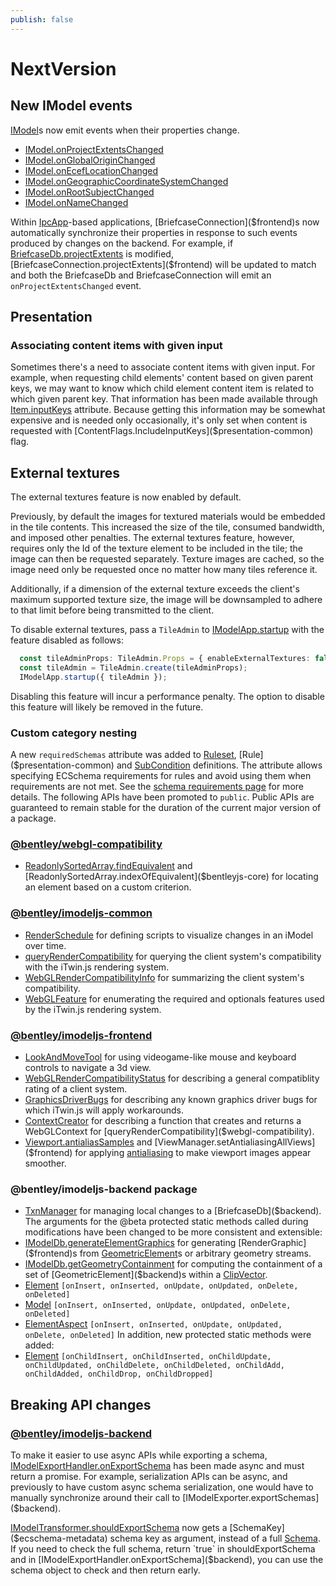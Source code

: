 ```yaml
---
publish: false
---
```

# NextVersion

## New IModel events

[IModel]($common)s now emit events when their properties change.

* [IModel.onProjectExtentsChanged]($common)
* [IModel.onGlobalOriginChanged]($common)
* [IModel.onEcefLocationChanged]($common)
* [IModel.onGeographicCoordinateSystemChanged]($common)
* [IModel.onRootSubjectChanged]($common)
* [IModel.onNameChanged]($common)

Within [IpcApp]($frontend)-based applications, [BriefcaseConnection]($frontend)s now automatically synchronize their properties in response to such events produced by changes on the backend. For example, if [BriefcaseDb.projectExtents]($backend) is modified, [BriefcaseConnection.projectExtents]($frontend) will be updated to match and both the BriefcaseDb and BriefcaseConnection will emit an `onProjectExtentsChanged` event.

## Presentation

### Associating content items with given input

Sometimes there's a need to associate content items with given input. For example, when requesting child elements' content based on given parent keys, we may want to know which child element content item is related to which
given parent key. That information has been made available through [Item.inputKeys]($presentation-common) attribute. Because getting this information may be somewhat expensive and is needed only occasionally, it's only set
when content is requested with [ContentFlags.IncludeInputKeys]($presentation-common) flag.

## External textures

The external textures feature is now enabled by default.

Previously, by default the images for textured materials would be embedded in the tile contents. This increased the size of the tile, consumed bandwidth, and imposed other penalties. The external textures feature, however, requires only the Id of the texture element to be included in the tile; the image can then be requested separately. Texture images are cached, so the image need only be requested once no matter how many tiles reference it.

Additionally, if a dimension of the external texture exceeds the client's maximum supported texture size, the image will be downsampled to adhere to that limit before being transmitted to the client.

To disable external textures, pass a `TileAdmin` to [IModelApp.startup]($frontend) with the feature disabled as follows:

```ts
  const tileAdminProps: TileAdmin.Props = { enableExternalTextures: false };
  const tileAdmin = TileAdmin.create(tileAdminProps);
  IModelApp.startup({ tileAdmin });
```

Disabling this feature will incur a performance penalty. The option to disable this feature will likely be removed in the future.

### Custom category nesting

A new `requiredSchemas` attribute was added to [Ruleset]($presentation-common), [Rule]($presentation-common) and [SubCondition]($presentation-common) definitions. The attribute allows specifying ECSchema requirements for rules and avoid using them when requirements are not met. See the [schema requirements page](../learning/presentation/SchemaRequirements.md) for more details.
The following APIs have been promoted to `public`. Public APIs are guaranteed to remain stable for the duration of the current major version of a package.

### [@bentley/webgl-compatibility](https://www.itwinjs.org/reference/webgl-compatibility/)

* [ReadonlySortedArray.findEquivalent]($bentleyjs-core) and [ReadonlySortedArray.indexOfEquivalent]($bentleyjs-core) for locating an element based on a custom criterion.

### [@bentley/imodeljs-common](https://www.itwinjs.org/reference/imodeljs-common/)

* [RenderSchedule]($common) for defining scripts to visualize changes in an iModel over time.
* [queryRenderCompatibility]($webgl-compatibility) for querying the client system's compatibility with the iTwin.js rendering system.
* [WebGLRenderCompatibilityInfo]($webgl-compatibility) for summarizing the client system's compatibility.
* [WebGLFeature]($webgl-compatibility) for enumerating the required and optionals features used by the iTwin.js rendering system.

### [@bentley/imodeljs-frontend](https://www.itwinjs.org/reference/imodeljs-frontend/)

* [LookAndMoveTool]($frontend) for using videogame-like mouse and keyboard controls to navigate a 3d view.
* [WebGLRenderCompatibilityStatus]($webgl-compatibility) for describing a general compatiblity rating of a client system.
* [GraphicsDriverBugs]($webgl-compatibility) for describing any known graphics driver bugs for which iTwin.js will apply workarounds.
* [ContextCreator]($webgl-compatibility) for describing a function that creates and returns a WebGLContext for [queryRenderCompatibility]($webgl-compatibility).
* [Viewport.antialiasSamples]($frontend) and [ViewManager.setAntialiasingAllViews]($frontend) for applying [antialiasing](https://en.wikipedia.org/wiki/Multisample_anti-aliasing) to make viewport images appear smoother.

### @bentley/imodeljs-backend package

* [TxnManager]($backend) for managing local changes to a [BriefcaseDb]($backend).
The arguments for the @beta protected static methods called during modifications have been changed to be more consistent and extensible:
* [IModelDb.generateElementGraphics]($backend) for generating [RenderGraphic]($frontend)s from [GeometricElement]($backend)s or arbitrary geometry streams.
* [IModelDb.getGeometryContainment]($backend) for computing the containment of a set of [GeometricElement]($backend)s within a [ClipVector]($geometry-core).
* [Element]($backend) `[onInsert, onInserted, onUpdate, onUpdated, onDelete, onDeleted]`
* [Model]($backend) `[onInsert, onInserted, onUpdate, onUpdated, onDelete, onDeleted]`
* [ElementAspect]($backend) `[onInsert, onInserted, onUpdate, onUpdated, onDelete, onDeleted]`
In addition, new protected static methods were added:
* [Element]($backend) `[onChildInsert, onChildInserted, onChildUpdate, onChildUpdated, onChildDelete, onChildDeleted, onChildAdd, onChildAdded, onChildDrop, onChildDropped]`

## Breaking API changes

### [@bentley/imodeljs-backend](https://www.itwinjs.org/reference/imodeljs-backend/)

To make it easier to use async APIs while exporting a schema, [IModelExportHandler.onExportSchema]($backend) has been made async and must return a promise.  For example, serialization APIs can be async, and previously to have custom async schema serialization, one would have to manually synchronize around their call to [IModelExporter.exportSchemas]($backend).

[IModelTransformer.shouldExportSchema]($backend) now gets a [SchemaKey]($ecschema-metadata) schema key as argument, instead of a full [Schema]($ecschema-metadata). If you
need to check the full schema, return `true` in shouldExportSchema and in [IModelExportHandler.onExportSchema]($backend), you can use the schema object to check and then
return early.
